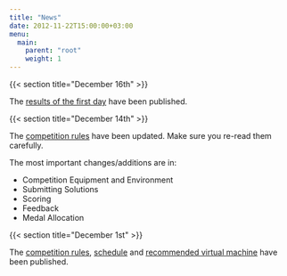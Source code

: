 ```yaml
---
title: "News"
date: 2012-11-22T15:00:00+03:00
menu:
  main:
    parent: "root"
    weight: 1
---
```


{{< section title="December 16th" >}}

The [results of the first day](/contest/results) have been published.

{{< section title="December 14th" >}}

The [competition rules](/organisation/rules) have been updated. Make sure you re-read them carefully.

The most important changes/additions are in:
* Competition Equipment and Environment
* Submitting Solutions
* Scoring
* Feedback
* Medal Allocation

{{< section title="December 1st" >}}

The [competition rules](/organisation/rules), [schedule](/organisation/schedule) and [recommended virtual machine](/contest/vm) have been published.
